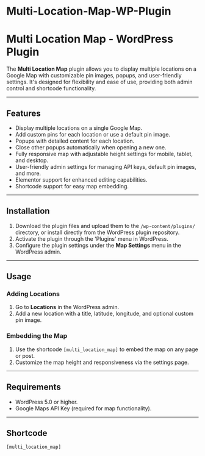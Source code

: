 # Multi-Location-Map-WP-Plugin
# Multi Location Map - WordPress Plugin

The **Multi Location Map** plugin allows you to display multiple locations on a Google Map with customizable pin images, popups, and user-friendly settings. It's designed for flexibility and ease of use, providing both admin control and shortcode functionality.

---

## Features

- Display multiple locations on a single Google Map.
- Add custom pins for each location or use a default pin image.
- Popups with detailed content for each location.
- Close other popups automatically when opening a new one.
- Fully responsive map with adjustable height settings for mobile, tablet, and desktop.
- User-friendly admin settings for managing API keys, default pin images, and more.
- Elementor support for enhanced editing capabilities.
- Shortcode support for easy map embedding.

---

## Installation

1. Download the plugin files and upload them to the `/wp-content/plugins/` directory, or install directly from the WordPress plugin repository.
2. Activate the plugin through the 'Plugins' menu in WordPress.
3. Configure the plugin settings under the **Map Settings** menu in the WordPress admin.

---

## Usage

### Adding Locations
1. Go to **Locations** in the WordPress admin.
2. Add a new location with a title, latitude, longitude, and optional custom pin image.

### Embedding the Map
1. Use the shortcode `[multi_location_map]` to embed the map on any page or post.
2. Customize the map height and responsiveness via the settings page.

---

## Requirements

- WordPress 5.0 or higher.
- Google Maps API Key (required for map functionality).

---

## Shortcode

```shortcode
[multi_location_map]
